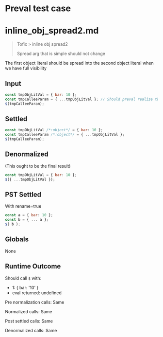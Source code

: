 # Preval test case

# inline_obj_spread2.md

> Tofix > inline obj spread2
>
> Spread arg that is simple should not change

The first object literal should be spread into the second object literal when we have full visibility

## Input

`````js filename=intro
const tmpObjLitVal = { bar: 10 };
const tmpCalleeParam = { ...tmpObjLitVal }; // Should preval realize that this is redundant, knowing that the arg is a fresh object already?
$(tmpCalleeParam);
`````


## Settled


`````js filename=intro
const tmpObjLitVal /*:object*/ = { bar: 10 };
const tmpCalleeParam /*:object*/ = { ...tmpObjLitVal };
$(tmpCalleeParam);
`````


## Denormalized
(This ought to be the final result)

`````js filename=intro
const tmpObjLitVal = { bar: 10 };
$({ ...tmpObjLitVal });
`````


## PST Settled
With rename=true

`````js filename=intro
const a = { bar: 10 };
const b = { ... a };
$( b );
`````


## Globals


None


## Runtime Outcome


Should call `$` with:
 - 1: { bar: '10' }
 - eval returned: undefined

Pre normalization calls: Same

Normalized calls: Same

Post settled calls: Same

Denormalized calls: Same
